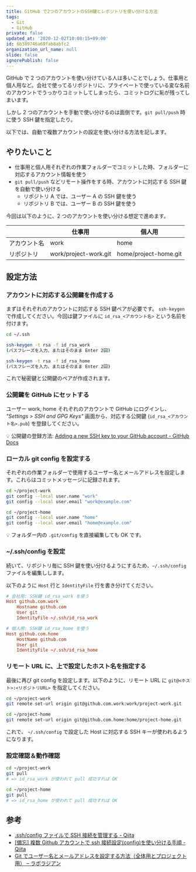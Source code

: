 ```yaml
---
title: GitHub で2つのアカウントのSSH鍵とレポジトリを使い分ける方法
tags:
  - Git
  - GitHub
private: false
updated_at: '2020-12-02T10:08:15+09:00'
id: 6b389746a69fab8abfc2
organization_url_name: null
slide: false
ignorePublish: false
---
```


GitHub で 2 つのアカウントを使い分けている人は多いことでしょう。仕事用と個人用など。会社で使ってるリポジトリに、プライベートで使っている変な名前のアカウントでうっかりコミットしてしまったら、コミットログに恥が残ってしまいます。

しかし 2 つのアカウントを手動で使い分けるのは面倒です。`git pull/push` 時に使う SSH 鍵を指定したり。

以下では、自動で複数アカウントの設定を使い分ける方法を記します。

## やりたいこと

- 仕事用と個人用それぞれの作業フォルダーでコミットした時、フォルダーに対応するアカウント情報を使う
- `git pull/push` などリモート操作をする時、アカウントに対応する SSH 鍵を自動で使い分ける
  - リポジトリ A では、ユーザー A の SSH 鍵を使う
  - リポジトリ B では、ユーザー B の SSH 鍵を使う

今回は以下のように、2 つのアカウントを使い分ける想定で進めます。

|              | 仕事用                | 個人用                |
| ------------ | --------------------- | --------------------- |
| アカウント名 | work                  | home                  |
| リポジトリ   | work/project-work.git | home/project-home.git |

## 設定方法

### アカウントに対応する公開鍵を作成する

まずはそれぞれのアカウントに対応する SSH 鍵ペアが必要です。 `ssh-keygen` で作成してください。今回は鍵ファイルに `id_rsa_<アカウント名>` という名前を付けます。

```bash
cd ~/.ssh

ssh-keygen -t rsa -f id_rsa_work
(パスフレーズを入力、またはそのまま Enter 2回)

ssh-keygen -t rsa -f id_rsa_home
(パスフレーズを入力、またはそのまま Enter 2回)
```

これで秘密鍵と公開鍵のペアが作成されます。

### 公開鍵を GitHub にセットする

ユーザー work, home それぞれのアカウントで GitHub にログインし、 _"Settings > SSH and GPG Keys"_ 画面から、対応する公開鍵 (`id_rsa_<アカウント名>.pub`) を登録してください。

:bulb: 公開鍵の登録方法: [Adding a new SSH key to your GitHub account \- GitHub Docs](https://docs.github.com/en/free-pro-team@latest/github/authenticating-to-github/adding-a-new-ssh-key-to-your-github-account)

### ローカル git config を設定する

それぞれの作業フォルダーで使用するユーザー名とメールアドレスを設定します。これらはコミットメッセージに記録されます。

```bash
cd ~/project-work
git config --local user.name "work"
git config --local user.email "work@example.com"

cd ~/project-home
git config --local user.name "home"
git config --local user.email "home@example.com"
```

:bulb: フォルダー内の `.git/config` を直接編集しても OK です。

### ~/.ssh/config を設定

続いて、リポジトリ毎に SSH 鍵を使い分けるようにするため、`~/.ssh/config` ファイルを編集しします。

以下のように `Host` 行と `IdentityFile` 行を書き分けてください。

```conf
# 会社用: SSH鍵 id_rsa_work を使う
Host github.com.work
    Hostname github.com
    User git
    IdentityFile ~/.ssh/id_rsa_work

# 個人用: SSH鍵 id_rsa_home を使う
Host github.com.home
    HostName github.com
    User git
    IdentityFile ~/.ssh/id_rsa_home
```

### リモート URL に、上で設定したホスト名を指定する

最後に再び git config を設定します。以下のように、リモート URL に `git@<ホスト>:<リポジトリURL>` を指定してください。

```bash
cd ~/project-work
git remote set-url origin git@github.com.work:work/project-work.git

cd ~/project-home
git remote set-url origin git@github.com.home:home/project-home.git
```

これで、 `~/.ssh/config` で設定した Host に対応する SSH キーが使われるようになります。

### 設定確認＆動作確認

```bash
cd ~/project-work
git pull
# => id_rsa_work が使われて pull 成功すれば OK

cd ~/project-home
git pull
# => id_rsa_home が使われて pull 成功すれば OK
```

## 参考

- [\.ssh/config ファイルで SSH 接続を管理する \- Qiita](https://qiita.com/0084ken/items/2e4e9ae44ec5e01328f1)
- [\[備忘\] 複数 Github アカウントで ssh 接続設定\(config\)を使い分ける手順 \- Qiita](https://qiita.com/yampy/items/24638156abd383e08758)
- [Git でユーザー名とメールアドレスを設定する方法（全体用とプロジェクト用） – ラボラジアン](https://laboradian.com/set-git-worknd-email/)
